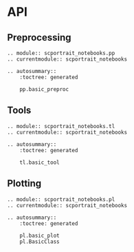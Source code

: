 # API

## Preprocessing

```{eval-rst}
.. module:: scportrait_notebooks.pp
.. currentmodule:: scportrait_notebooks

.. autosummary::
    :toctree: generated

    pp.basic_preproc
```

## Tools

```{eval-rst}
.. module:: scportrait_notebooks.tl
.. currentmodule:: scportrait_notebooks

.. autosummary::
    :toctree: generated

    tl.basic_tool
```

## Plotting

```{eval-rst}
.. module:: scportrait_notebooks.pl
.. currentmodule:: scportrait_notebooks

.. autosummary::
    :toctree: generated

    pl.basic_plot
    pl.BasicClass
```
